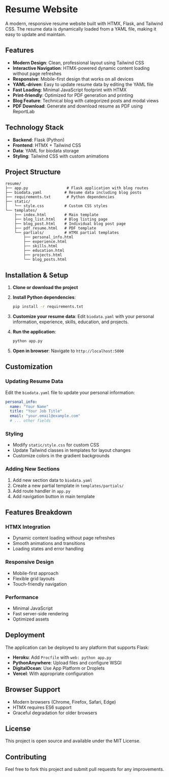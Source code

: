 # Resume Website

A modern, responsive resume website built with HTMX, Flask, and Tailwind CSS. The resume data is dynamically loaded from a YAML file, making it easy to update and maintain.

## Features

- **Modern Design**: Clean, professional layout using Tailwind CSS
- **Interactive Navigation**: HTMX-powered dynamic content loading without page refreshes
- **Responsive**: Mobile-first design that works on all devices
- **YAML-driven**: Easy to update resume data by editing the YAML file
- **Fast Loading**: Minimal JavaScript footprint with HTMX
- **Print-friendly**: Optimized for PDF generation and printing
- **Blog Feature**: Technical blog with categorized posts and modal views
- **PDF Download**: Generate and download resume as PDF using ReportLab

## Technology Stack

- **Backend**: Flask (Python)
- **Frontend**: HTMX + Tailwind CSS
- **Data**: YAML for biodata storage
- **Styling**: Tailwind CSS with custom animations

## Project Structure

```
resume/
├── app.py                 # Flask application with blog routes
├── biodata.yaml          # Resume data including blog posts
├── requirements.txt       # Python dependencies
├── static/
│   └── style.css         # Custom CSS styles
└── templates/
    ├── index.html        # Main template
    ├── blog_list.html    # Blog listing page
    ├── blog_post.html    # Individual blog post page
    ├── pdf_resume.html   # PDF template
    └── partials/         # HTMX partial templates
        ├── personal_info.html
        ├── experience.html
        ├── skills.html
        ├── education.html
        ├── projects.html
        └── blog_posts.html
```

## Installation & Setup

1. **Clone or download the project**

2. **Install Python dependencies**:
   ```bash
   pip install -r requirements.txt
   ```

3. **Customize your resume data**:
   Edit `biodata.yaml` with your personal information, experience, skills, education, and projects.

4. **Run the application**:
   ```bash
   python app.py
   ```

5. **Open in browser**:
   Navigate to `http://localhost:5000`

## Customization

### Updating Resume Data

Edit the `biodata.yaml` file to update your personal information:

```yaml
personal_info:
  name: "Your Name"
  title: "Your Job Title"
  email: "your.email@example.com"
  # ... other fields
```

### Styling

- Modify `static/style.css` for custom CSS
- Update Tailwind classes in templates for layout changes
- Customize colors in the gradient backgrounds

### Adding New Sections

1. Add new section data to `biodata.yaml`
2. Create a new partial template in `templates/partials/`
3. Add route handler in `app.py`
4. Add navigation button in main template

## Features Breakdown

### HTMX Integration

- Dynamic content loading without page refreshes
- Smooth animations and transitions
- Loading states and error handling

### Responsive Design

- Mobile-first approach
- Flexible grid layouts
- Touch-friendly navigation

### Performance

- Minimal JavaScript
- Fast server-side rendering
- Optimized assets

## Deployment

The application can be deployed to any platform that supports Flask:

- **Heroku**: Add `Procfile` with `web: python app.py`
- **PythonAnywhere**: Upload files and configure WSGI
- **DigitalOcean**: Use App Platform or Droplets
- **Vercel**: With appropriate configuration

## Browser Support

- Modern browsers (Chrome, Firefox, Safari, Edge)
- HTMX requires ES6 support
- Graceful degradation for older browsers

## License

This project is open source and available under the MIT License.

## Contributing

Feel free to fork this project and submit pull requests for any improvements.
